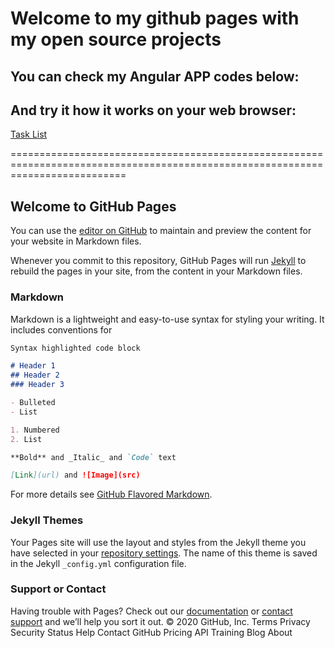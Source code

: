 # **Welcome to my github pages with my open source projects**

## You can check my Angular APP codes below: 
## And try it how it works on your web browser:
[Task List](https://piotroleksy24.github.io/lista-zadan/)

================================================================================================================================
  ## Welcome to GitHub Pages

You can use the [editor on GitHub](https://github.com/PiotrOleksy24/PiotrOleksy24.github.io/edit/master/README.md) to maintain and preview the content for your website in Markdown files.

Whenever you commit to this repository, GitHub Pages will run [Jekyll](https://jekyllrb.com/) to rebuild the pages in your site, from the content in your Markdown files.

### Markdown

Markdown is a lightweight and easy-to-use syntax for styling your writing. It includes conventions for

```markdown
Syntax highlighted code block

# Header 1
## Header 2
### Header 3

- Bulleted
- List

1. Numbered
2. List

**Bold** and _Italic_ and `Code` text

[Link](url) and ![Image](src)
```

For more details see [GitHub Flavored Markdown](https://guides.github.com/features/mastering-markdown/).

### Jekyll Themes

Your Pages site will use the layout and styles from the Jekyll theme you have selected in your [repository settings](https://github.com/PiotrOleksy24/PiotrOleksy24.github.io/settings). The name of this theme is saved in the Jekyll `_config.yml` configuration file.

### Support or Contact

Having trouble with Pages? Check out our [documentation](https://help.github.com/categories/github-pages-basics/) or [contact support](https://github.com/contact) and we’ll help you sort it out.
© 2020 GitHub, Inc.
Terms
Privacy
Security
Status
Help
Contact GitHub
Pricing
API
Training
Blog
About
